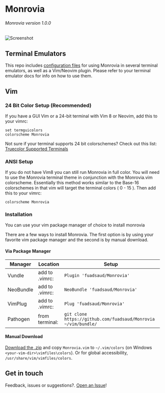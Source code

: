 # Monrovia

###### Monrovia version 1.0.0
![Screenshot](https://cloud.githubusercontent.com/assets/11221489/22007082/faf6f4e4-dc24-11e6-9731-f766c55500f0.png)

## Terminal Emulators

This repo includes [configuration files](terminal-colors) for using Monrovia in several terminal emulators, as well as a Vim/Neovim plugin. Please refer to your terminal emulator docs for info on how to use them.

## Vim

### 24 Bit Color Setup (Recommended)

If you have a GUI Vim or a 24-bit terminal with Vim 8 or Neovim, add this to your vimrc:

```VimL
set termguicolors
colorscheme Monrovia
```

Not sure if your terminal supports 24 bit colorschemes? Check out this list: [Truecolor Supported Terminals ](https://gist.github.com/XVilka/8346728)

### ANSI Setup

If you do not have Vim8 you can still run Monrovia in full color. You will need to use the Monrovia terminal theme in conjunction with the Monrovia.vim colorscheme. Essentially this method works similar to the Base-16 colorschemes in that vim will target the terminal colors ( 0 - 15 ). Then add this to your vimrc:

```VimL
colorscheme Monrovia
```

### Installation

You can use your vim package manager of choice to install monrovia 

There are a few ways to install Monrovia. The first option is by using your favorite vim package manager and the second is by manual download.

#### Via Package Manager

| Manager          | Location        | Setup                                                          |
|------------------|-----------------|----------------------------------------------------------------|
| Vundle           | add to .vimrc:  | `Plugin 'fuadsaud/Monrovia'`                                   |
| NeoBundle        | add to .vimrc:  | `NeoBundle 'fuadsaud/Monrovia'`                                |
| VimPlug          | add to .vimrc:  | `Plug 'fuadsaud/Monrovia'`                                     |
| Pathogen         | from terminal:  | `git clone https://github.com/fuadsaud/Monrovia ~/vim/bundle/` |

#### Manual Download

[Download the .zip](https://github.com/justinmk/vim-sneak/archive/master.zip) and copy `Monrovia.vim` to `~/.vim/colors` (on Windows `<your-vim-dir>\vimfiles\colors`). Or for global accessibility, `/usr/share/vim/vimfiles/colors`.

## Get in touch

Feedback, issues or suggestions?. [Open an Issue](https://github.com/fuadsaud/Monrovia/issues)!

